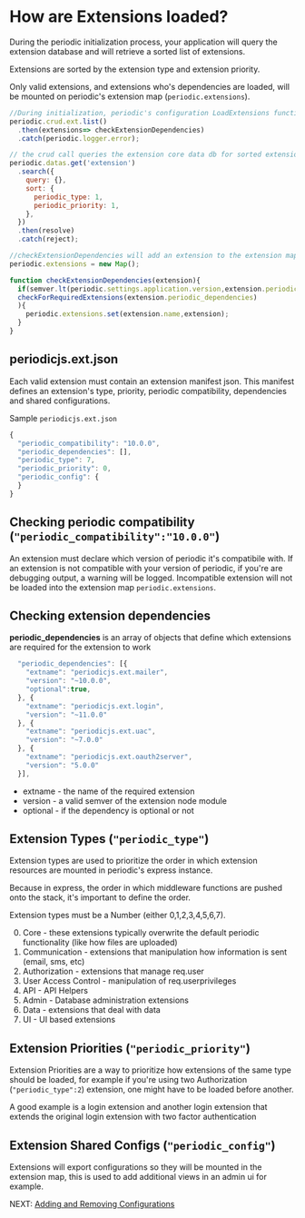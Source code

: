 # How are Extensions loaded?

During the periodic initialization process, your application will query the extension database and will retrieve a sorted list of extensions.

Extensions are sorted by the extension type and extension priority. 

Only valid extensions, and extensions who's dependencies are loaded, will be mounted on periodic's extension map (`periodic.extensions`).

```javascript
//During initialization, periodic's configuration LoadExtensions function, uses periodic's internal crud services to pull extensions in the correct order
periodic.crud.ext.list()
  .then(extensions=> checkExtensionDependencies)
  .catch(periodic.logger.error);

// the crud call queries the extension core data db for sorted extensions
periodic.datas.get('extension')
  .search({
    query: {},
    sort: {
      periodic_type: 1,
      periodic_priority: 1,
    },
  })
  .then(resolve)
  .catch(reject);

//checkExtensionDependencies will add an extension to the extension map if valid
periodic.extensions = new Map();

function checkExtensionDependencies(extension){
  if(semver.lt(periodic.settings.application.version,extension.periodic_compatibility) && // test to make sure if the extension is compatible with your version of periodic
  checkForRequiredExtensions(extension.periodic_dependencies)
  ){
    periodic.extensions.set(extension.name,extension);
  }
}
```

## periodicjs.ext.json

Each valid extension must contain an extension manifest json. This manifest defines an extension's type, priority, periodic compatibility, dependencies and shared configurations.

Sample `periodicjs.ext.json`
```javascript
{
  "periodic_compatibility": "10.0.0",
  "periodic_dependencies": [],
  "periodic_type": 7,
  "periodic_priority": 0,
  "periodic_config": {
  }
}
```

## Checking periodic compatibility (`"periodic_compatibility":"10.0.0"`)

An extension must declare which version of periodic it's compatibile with. If an extension is not compatible with your version of periodic, if you're are debugging output, a warning will be logged. Incompatible extension will not be loaded into the extension map `periodic.extensions`. 

## Checking extension dependencies

**periodic_dependencies** is an array of objects that define which extensions are required for the extension to work

```javascript
  "periodic_dependencies": [{
    "extname": "periodicjs.ext.mailer",
    "version": "~10.0.0",
    "optional":true,
  }, {
    "extname": "periodicjs.ext.login",
    "version": "~11.0.0"
  }, {
    "extname": "periodicjs.ext.uac",
    "version": "~7.0.0"
  }, {
    "extname": "periodicjs.ext.oauth2server",
    "version": "5.0.0"
  }],
```

* extname - the name of the required extension
* version - a valid semver of the extension node module
* optional - if the dependency is optional or not

## Extension Types (`"periodic_type"`)

Extension types are used to prioritize the order in which extension resources are mounted in periodic's express instance.

Because in express, the order in which middleware functions are pushed onto the stack, it's important to define the order.

Extension types must be a Number (either 0,1,2,3,4,5,6,7).

0. Core - these extensions typically overwrite the default periodic functionality (like how files are uploaded)
1. Communication - extensions that manipulation how information is sent (email, sms, etc)
2. Authorization - extensions that manage req.user 
3. User Access Control - manipulation of req.userprivileges
4. API - API Helpers 
5. Admin - Database administration extensions
6. Data - extensions that deal with data
7. UI - UI based extensions

## Extension Priorities (`"periodic_priority"`)

Extension Priorities are a way to prioritize how extensions of the same type should be loaded, for example if you're using two Authorization (`"periodic_type":2`) extension, one might have to be loaded before another.

A good example is a login extension and another login extension that extends the original login extension with two factor authentication

## Extension Shared Configs (`"periodic_config"`)

Extensions will export configurations so they will be mounted in the extension map, this is used to add additional views in an admin ui for example.

NEXT: [ Adding and Removing Configurations ](https://github.com/typesettin/periodicjs/blob/master/doc/configurations/04-adding-and-removing-configurations.md)